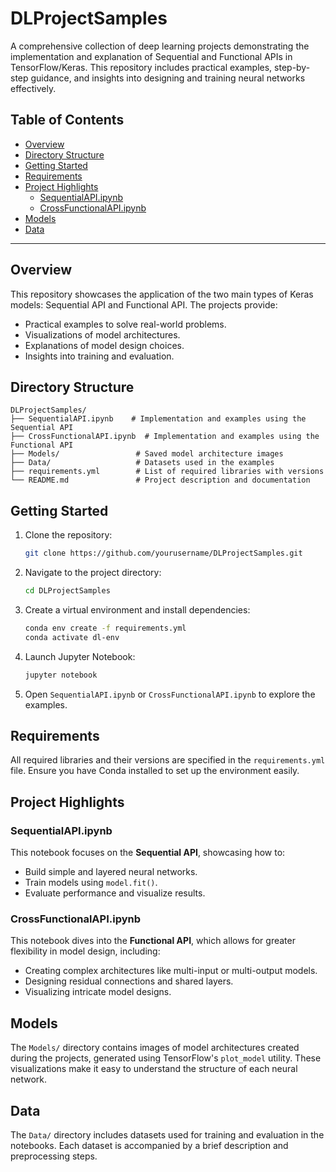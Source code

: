 # DLProjectSamples

A comprehensive collection of deep learning projects demonstrating the implementation and explanation of Sequential and Functional APIs in TensorFlow/Keras. This repository includes practical examples, step-by-step guidance, and insights into designing and training neural networks effectively.

## Table of Contents
- [Overview](#overview)
- [Directory Structure](#directory-structure)
- [Getting Started](#getting-started)
- [Requirements](#requirements)
- [Project Highlights](#project-highlights)
  - [SequentialAPI.ipynb](#sequentialapiipynb)
  - [CrossFunctionalAPI.ipynb](#crossfunctionalapiipynb)
- [Models](#models)
- [Data](#data)

---

## Overview

This repository showcases the application of the two main types of Keras models: Sequential API and Functional API. The projects provide:
- Practical examples to solve real-world problems.
- Visualizations of model architectures.
- Explanations of model design choices.
- Insights into training and evaluation.

## Directory Structure
```
DLProjectSamples/
├── SequentialAPI.ipynb    # Implementation and examples using the Sequential API
├── CrossFunctionalAPI.ipynb  # Implementation and examples using the Functional API
├── Models/                 # Saved model architecture images
├── Data/                   # Datasets used in the examples
├── requirements.yml        # List of required libraries with versions
└── README.md               # Project description and documentation
```

## Getting Started

1. Clone the repository:
   ```bash
   git clone https://github.com/yourusername/DLProjectSamples.git
   ```
2. Navigate to the project directory:
   ```bash
   cd DLProjectSamples
   ```
3. Create a virtual environment and install dependencies:
   ```bash
   conda env create -f requirements.yml
   conda activate dl-env
   ```
4. Launch Jupyter Notebook:
   ```bash
   jupyter notebook
   ```
5. Open `SequentialAPI.ipynb` or `CrossFunctionalAPI.ipynb` to explore the examples.

## Requirements

All required libraries and their versions are specified in the `requirements.yml` file. Ensure you have Conda installed to set up the environment easily.

## Project Highlights

### SequentialAPI.ipynb
This notebook focuses on the **Sequential API**, showcasing how to:
- Build simple and layered neural networks.
- Train models using `model.fit()`.
- Evaluate performance and visualize results.

### CrossFunctionalAPI.ipynb
This notebook dives into the **Functional API**, which allows for greater flexibility in model design, including:
- Creating complex architectures like multi-input or multi-output models.
- Designing residual connections and shared layers.
- Visualizing intricate model designs.

## Models

The `Models/` directory contains images of model architectures created during the projects, generated using TensorFlow's `plot_model` utility. These visualizations make it easy to understand the structure of each neural network.

## Data

The `Data/` directory includes datasets used for training and evaluation in the notebooks. Each dataset is accompanied by a brief description and preprocessing steps.

